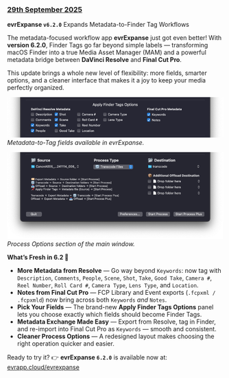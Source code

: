 ### [29th September 2025](/news/20250929)  

**evrExpanse `v6.2.0`** Expands Metadata-to-Finder Tag Workflows  

The metadata-focused workflow app **evrExpanse** just got even better! With **version 6.2.0**, Finder Tags go far beyond simple labels — transforming macOS Finder into a true Media Asset Manager (MAM) and a powerful metadata bridge between **DaVinci Resolve** and **Final Cut Pro**.

This update brings a whole new level of flexibility: more fields, smarter options, and a cleaner interface that makes it a joy to keep your media perfectly organized.

![](/static/evrE620_main_tag_fields.png)  
*Metadata-to-Tag fields available in evrExpanse.*

![](/static/evrE620_main_transcode.png)  
*Process Options section of the main window.*

**What’s Fresh in 6.2 🚀**
- **More Metadata from Resolve** — Go way beyond `Keywords`: now tag with `Description`, `Comments`, `People`, `Scene`, `Shot`, `Take`, `Good Take`, `Camera #`, `Reel Number`, `Roll Card #`, `Camera Type`, `Lens Type`, and `Location`.  
- **Notes from Final Cut Pro** — FCP Library and Event exports (`.fcpxml / .fcpxmld`) now bring across both `Keywords` *and* `Notes`.
- **Pick Your Fields** — The brand-new **Apply Finder Tags Options** panel lets you choose exactly which fields should become Finder Tags.
- **Metadata Exchange Made Easy** — Export from Resolve, tag in Finder, and re-import into Final Cut Pro as `Keywords` — smooth and consistent.  
- **Cleaner Process Options** — A redesigned layout makes choosing the right operation quicker and easier.  

Ready to try it?
👉 **evrExpanse `6.2.0`** is available now at: [evrapp.cloud/evrexpanse](https://www.evrapp.cloud/evrexpanse)
